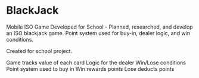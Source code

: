 # BlackJack
Mobile ISO Game Developed for School - Planned, researched, and develop an ISO blackjack game. Point system used for buy-in, dealer logic, and win conditions.

Created for school project.

Game tracks value of each card
Logic for the dealer
Win/Lose conditions
Point system used to buy in
Win rewards points
Lose deducts points
